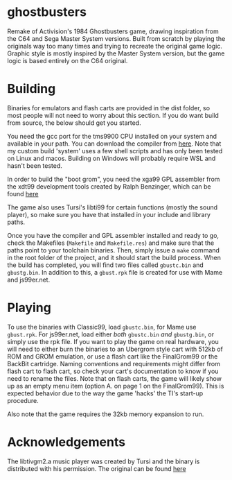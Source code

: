 # ghostbusters
Remake of Activision's 1984 Ghostbusters game, drawing inspiration from the C64 and Sega Master System versions. Built from scratch by playing the originals way too many times and trying to recreate the original game logic. Graphic style is mostly inspired by the Master System version, but the game logic is based entirely on the C64 original.

# Building
Binaries for emulators and flash carts are provided in the dist folder, so most people will not need to worry about this section. If you do want build from source, the below should get you started.

You need the gcc port for the tms9900 CPU installed on your system and available in your path. You can download the compiler from [here](https://github.com/mburkley/tms9900-gcc). Note that my custom build 'system' uses a few shell scripts and has only been tested on Linux and macos. Building on Windows will probably require WSL and hasn't been tested.

In order to build the "boot grom", you need the xga99 GPL assembler from the xdt99 development tools created by Ralph Benzinger, which can be found [here](https://github.com/endlos99/xdt99)

The game also uses Tursi's libti99 for certain functions (mostly the sound player), so make sure you have that installed in your include and library paths.

Once you have the compiler and GPL assembler installed and ready to go, check the Makefiles (`Makefile` and `Makefile.res`) and make sure that the paths point to your toolchain binaries. Then, simply issue a `make` command in the root folder of the project, and it should start the build process.
When the build has completed, you will find two files called `gbustc.bin` and `gbustg.bin`.  In addition to this, a `gbust.rpk` file is created for use with Mame and js99er.net.

# Playing 
To use the binaries with Classic99, load `gbustc.bin`, for Mame use `gbust.rpk`. For js99er.net, load either *both* `gbustc.bin` *and* `gbustg.bin`, or simply use the rpk file.
If you want to play the game on real hardware, you will need to either burn the binaries to an Ubergrom style cart with 512kb of ROM and GROM emulation, or use a flash cart like the FinalGrom99 or the BackBit cartridge. Naming conventions and requirements might differ from flash cart to flash cart, so check your cart's documentation to know if you need to rename the files.
Note that on flash carts, the game will likely show up as an empty menu item (option A. on page 1 on the FinalGrom99). This is expected behavior due to the way the game 'hacks' the TI's start-up procedure.

Also note that the game requires the 32kb memory expansion to run.

# Acknowledgements
The libtivgm2.a music player was created by Tursi and the binary is distributed with his permission. The original can be found [here](https://github.com/tursilion/vgmcomp2)

